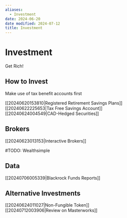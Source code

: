 ```yaml
---
aliases:
  - Investment
date: 2024-06-20
date modified: 2024-07-12
title: Investment
---
```


# Investment

Get Rich!

## How to Invest

Make use of tax benefit accounts first

[[20240620153810|Registered Retirement Savings Plans]]  
[[20240622225653|Tax Free Savings Account]]  
[[20240624004549|CAD-Hedged Securities]]

## Brokers

[[20240623013153|Interactive Brokers]]

#TODO: Wealthsimple

## Data

[[20240706005339|Blackrock Funds Reports]]

## Alternative Investments

[[20240624011027|Non-Fungible Token]]  
[[20240712003906|Review on Masterworks]]
